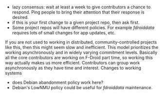 * lazy consensus: wait at least a week to give contributors a chance
  to respond.  Ping people to bring their attention that their
  response is desired.
* if this is your first change to a given project repo, then ask first.
* Some project repos will have different policies.  For example
  _fdroiddata_ requires lots of small changes for app updates, etc.

If you are not used to working in distributed, community-controlled projects like this, then this might seem slow and inefficient.  This model prioritizes the working asynchronously and in widely varying commitment levels.  Basically all the core contributors are working on F-Droid part time, so working this way actually makes us more efficient.  Contributors can group work asynchronously as they have time and interest.  Changes to working systems

* does Debian abandonment policy work here?
* Debian's LowNMU policy could be useful for _fdroiddata_ maintenance.
